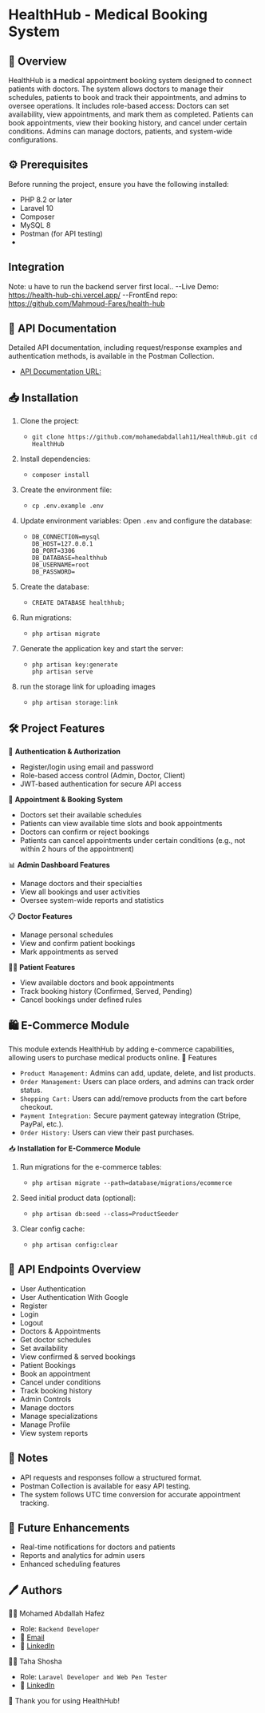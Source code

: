 # **HealthHub - Medical Booking System**
## 📌 **Overview**

HealthHub is a medical appointment booking system designed to connect patients with doctors. The system allows doctors to manage their schedules, patients to book and track their appointments, and admins to oversee operations.
It includes role-based access:
Doctors can set availability, view appointments, and mark them as completed.
Patients can book appointments, view their booking history, and cancel under certain conditions.
Admins can manage doctors, patients, and system-wide configurations.

## ⚙️ **Prerequisites**

Before running the project, ensure you have the following installed:
- PHP 8.2 or later
- Laravel 10
- Composer
- MySQL 8
- Postman (for API testing)
- 
## Integration 
Note: u have to run the backend server first local..
 --Live Demo: https://health-hub-chi.vercel.app/
 --FrontEnd repo: https://github.com/Mahmoud-Fares/health-hub

## 📄 **API Documentation**

Detailed API documentation, including request/response examples and authentication methods, is available in the Postman Collection.
- [API Documentation URL:](https://documenter.getpostman.com/view/37675046/2sAYQiCoNF)

## 📥 **Installation**

1. Clone the project:
    + ```
      git clone https://github.com/mohamedabdallah11/HealthHub.git cd HealthHub 
2. Install dependencies:
    + ```
      composer install 
3. Create the environment file:
    + ```
      cp .env.example .env 
4. Update environment variables: Open `.env` and configure the database:
    + ```
      DB_CONNECTION=mysql
      DB_HOST=127.0.0.1
      DB_PORT=3306
      DB_DATABASE=healthhub
      DB_USERNAME=root
      DB_PASSWORD= 
5. Create the database:
    + ```
      CREATE DATABASE healthhub; 
6. Run migrations:
    + ```
      php artisan migrate  
7. Generate the application key and start the server:
    + ```
      php artisan key:generate 
      php artisan serve

8. run the storage link for uploading images
   + ```
     php artisan storage:link

## 🛠️ **Project Features**

🔐 **Authentication & Authorization**
- Register/login using email and password
- Role-based access control (Admin, Doctor, Client)
- JWT-based authentication for secure API access

📅 **Appointment & Booking System**

- Doctors set their available schedules
- Patients can view available time slots and book appointments
- Doctors can confirm or reject bookings
- Patients can cancel appointments under certain conditions (e.g., not within 2 hours of the appointment)

📊 **Admin Dashboard Features**

- Manage doctors and their specialties
- View all bookings and user activities
- Oversee system-wide reports and statistics

📋 **Doctor Features**

- Manage personal schedules
- View and confirm patient bookings
- Mark appointments as served

🧑‍⚕️ **Patient Features**

- View available doctors and book appointments
- Track booking history (Confirmed, Served, Pending)
- Cancel bookings under defined rules

## 🛍️ **E-Commerce Module**
This module extends HealthHub by adding e-commerce capabilities, allowing users to purchase medical products online.
🔹 Features
- `Product Management:` Admins can add, update, delete, and list products.
- `Order Management:` Users can place orders, and admins can track order status.
- `Shopping Cart:` Users can add/remove products from the cart before checkout.
- `Payment Integration:` Secure payment gateway integration (Stripe, PayPal, etc.).
- `Order History:` Users can view their past purchases.

📥 **Installation for E-Commerce Module**
1. Run migrations for the e-commerce tables:
    + ```
      php artisan migrate --path=database/migrations/ecommerce
2. Seed initial product data (optional):
    + ```
      php artisan db:seed --class=ProductSeeder
3. Clear config cache:
    + ```
      php artisan config:clear

## 🔗 **API Endpoints Overview**

- User Authentication 
- User Authentication With Google 
- Register
- Login
- Logout
- Doctors & Appointments
- Get doctor schedules
- Set availability
- View confirmed & served bookings
- Patient Bookings
- Book an appointment
- Cancel under conditions
- Track booking history
- Admin Controls
- Manage doctors
- Manage specializations
- Manage Profile 
- View system reports

## 📝 **Notes**

- API requests and responses follow a structured format.
- Postman Collection is available for easy API testing.
- The system follows UTC time conversion for accurate appointment tracking.

## 🎯 **Future Enhancements**

- Real-time notifications for doctors and patients
- Reports and analytics for admin users
- Enhanced scheduling features

## 🖊️ **Authors**

👨‍💻 Mohamed Abdallah Hafez
- Role: `Backend Developer`
- 📧 [Email](mohamedabdallahh26@gmail.com)
- 🔗 [LinkedIn](https://www.linkedin.com/in/mohamed-abdallah26/)

👨‍💻 Taha Shosha 
- Role: `Laravel Developer and Web Pen Tester`
- 🔗 [LinkedIn](https://www.linkedin.com/in/taha-shosha-1ba45b233)

🚀 Thank you for using HealthHub!
